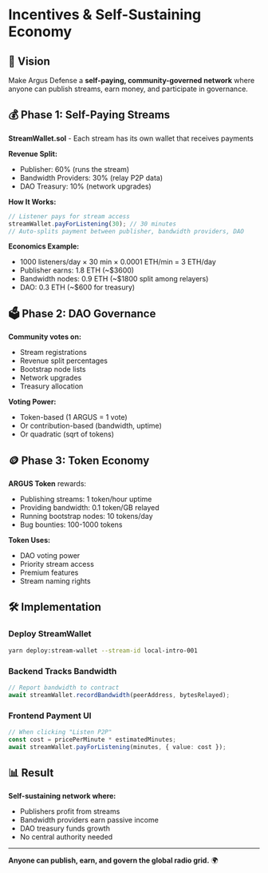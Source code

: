 # Incentives & Self-Sustaining Economy

## 🎯 Vision
Make Argus Defense a **self-paying, community-governed network** where anyone can publish streams, earn money, and participate in governance.

## 💰 Phase 1: Self-Paying Streams

**StreamWallet.sol** - Each stream has its own wallet that receives payments

**Revenue Split:**
- Publisher: 60% (runs the stream)
- Bandwidth Providers: 30% (relay P2P data)
- DAO Treasury: 10% (network upgrades)

**How It Works:**
```javascript
// Listener pays for stream access
streamWallet.payForListening(30); // 30 minutes
// Auto-splits payment between publisher, bandwidth providers, DAO
```

**Economics Example:**
- 1000 listeners/day × 30 min × 0.0001 ETH/min = 3 ETH/day
- Publisher earns: 1.8 ETH (~$3600)
- Bandwidth nodes: 0.9 ETH (~$1800 split among relayers)
- DAO: 0.3 ETH (~$600 for treasury)

## 🗳️ Phase 2: DAO Governance

**Community votes on:**
- Stream registrations
- Revenue split percentages
- Bootstrap node lists
- Network upgrades
- Treasury allocation

**Voting Power:**
- Token-based (1 ARGUS = 1 vote)
- Or contribution-based (bandwidth, uptime)
- Or quadratic (sqrt of tokens)

## 🪙 Phase 3: Token Economy

**ARGUS Token** rewards:
- Publishing streams: 1 token/hour uptime
- Providing bandwidth: 0.1 token/GB relayed
- Running bootstrap nodes: 10 tokens/day
- Bug bounties: 100-1000 tokens

**Token Uses:**
- DAO voting power
- Priority stream access
- Premium features
- Stream naming rights

## 🛠️ Implementation

### Deploy StreamWallet
```bash
yarn deploy:stream-wallet --stream-id local-intro-001
```

### Backend Tracks Bandwidth
```javascript
// Report bandwidth to contract
await streamWallet.recordBandwidth(peerAddress, bytesRelayed);
```

### Frontend Payment UI
```typescript
// When clicking "Listen P2P"
const cost = pricePerMinute * estimatedMinutes;
await streamWallet.payForListening(minutes, { value: cost });
```

## 📊 Result

**Self-sustaining network where:**
- Publishers profit from streams
- Bandwidth providers earn passive income
- DAO treasury funds growth
- No central authority needed

---

**Anyone can publish, earn, and govern the global radio grid.** 🌍
